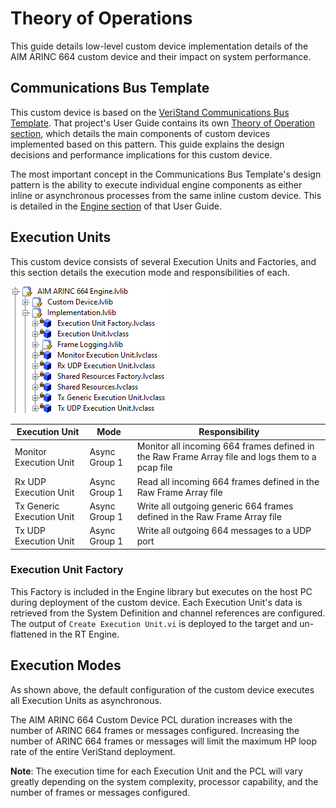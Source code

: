 # Theory of Operations

This guide details low-level custom device implementation details of the AIM ARINC 664 custom device and their impact on system performance.

## Communications Bus Template

This custom device is based on the [VeriStand Communications Bus Template](https://github.com/ni/niveristand-communications-bus-template). That project's User Guide contains its own [Theory of Operation section](https://github.com/ni/niveristand-communications-bus-template/blob/main/Docs/User%20Guide.md#theory-of-operation), which details the main components of custom devices implemented based on this pattern. This guide explains the design decisions and performance implications for this custom device.

The most important concept in the Communications Bus Template's design pattern is the ability to execute individual engine components as either inline or asynchronous processes from the same inline custom device. This is detailed in the [Engine section](https://github.com/ni/niveristand-communications-bus-template/blob/main/Docs/User%20Guide.md#engine) of that User Guide.

## Execution Units

This custom device consists of several Execution Units and Factories, and this section details the execution mode and responsibilities of each.

![EngineLibrary](Screenshots/EngineLibrary.png)

| Execution Unit            | Mode          | Responsibility                                                                                    |
| ------------------------- | ------------- | ------------------------------------------------------------------------------------------------- |
| Monitor Execution Unit    | Async Group 1 | Monitor all incoming 664 frames defined in the Raw Frame Array file and logs them to a pcap file  |
| Rx UDP Execution Unit     | Async Group 1 | Read all incoming 664 frames defined in the Raw Frame Array file                                  |
| Tx Generic Execution Unit | Async Group 1 | Write all outgoing generic 664 frames defined in the Raw Frame Array file                         |
| Tx UDP Execution Unit     | Async Group 1 | Write all outgoing 664 messages to a UDP port                                                     |

### Execution Unit Factory

This Factory is included in the Engine library but executes on the host PC during deployment of the custom device. Each Execution Unit's data is retrieved from the System Definition and channel references are configured. The output of `Create Execution Unit.vi` is deployed to the target and un-flattened in the RT Engine.

## Execution Modes

As shown above, the default configuration of the custom device executes all Execution Units as asynchronous.

The AIM ARINC 664 Custom Device PCL duration increases with the number of ARINC 664 frames or messages configured. Increasing the number of ARINC 664 frames or messages will limit the maximum HP loop rate of the entire VeriStand deployment.

**Note**: The execution time for each Execution Unit and the PCL will vary greatly depending on the system complexity, processor capability, and the number of frames or messages configured.